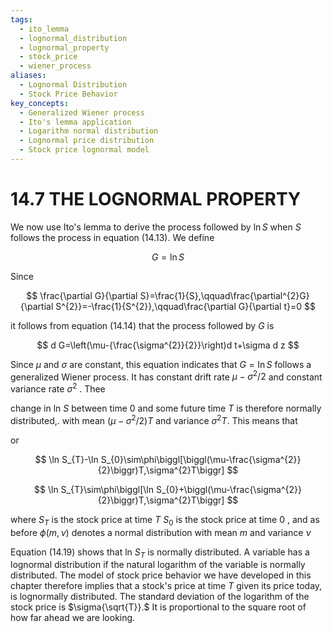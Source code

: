 ```yaml
---
tags:
  - ito_lemma
  - lognormal_distribution
  - lognormal_property
  - stock_price
  - wiener_process
aliases:
  - Lognormal Distribution
  - Stock Price Behavior
key_concepts:
  - Generalized Wiener process
  - Ito's lemma application
  - Logarithm normal distribution
  - Lognormal price distribution
  - Stock price lognormal model
---
```


# 14.7 THE LOGNORMAL PROPERTY  

We now use Ito's lemma to derive the process followed by $\ln S$ when $S$ follows the process in equation (14.13). We define  

$$
G=\ln S
$$  

Since  

$$
\frac{\partial G}{\partial S}=\frac{1}{S},\qquad\frac{\partial^{2}G}{\partial S^{2}}=-\frac{1}{S^{2}},\qquad\frac{\partial G}{\partial t}=0
$$  

it follows from equation (14.14) that the process followed by $G$ is  

$$
d G=\left(\mu-{\frac{\sigma^{2}}{2}}\right)d t+\sigma d z
$$  

Since $\mu$ and $\sigma$ are constant, this equation indicates that $G=\ln S$ follows a generalized Wiener process. It has constant drift rate $\mu-\sigma^{2}/2$ and constant variance rate $\sigma^{2}$ . Thee  

change in ln $S$ between time 0 and some future time $T$ is therefore normally distributed,. with mean $(\mu-\sigma^{2}/2)T$ and variance $\sigma^{2}T.$ This means that  

or  

$$
\ln S_{T}-\ln S_{0}\sim\phi\biggl[\biggl(\mu-\frac{\sigma^{2}}{2}\biggr)T,\sigma^{2}T\biggr]
$$  

$$
\ln S_{T}\sim\phi\biggl[\ln S_{0}+\biggl(\mu-\frac{\sigma^{2}}{2}\biggr)T,\sigma^{2}T\biggr]
$$  

where $S_{T}$ is the stock price at time $T$ $S_{0}$ is the stock price at time $0$ , and as before $\phi(m,\nu)$ denotes a normal distribution with mean $m$ and variance $\nu$  

Equation (14.19) shows that ln $S_{T}$ is normally distributed. A variable has a lognormal distribution if the natural logarithm of the variable is normally distributed. The model of stock price behavior we have developed in this chapter therefore implies that a stock's price at time $T$ given its price today, is lognormally distributed. The standard deviation of the logarithm of the stock price is $\sigma{\sqrt{T}}.$ It is proportional to the square root of how far ahead we are looking.  
